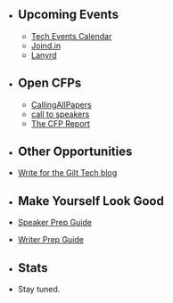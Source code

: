 * ## Upcoming Events
  * [Tech Events Calendar](http://tech.gilt.com)
  * [Joind.in](https://joind.in/)
  * [Lanyrd](lanyrd.com)
  
* ## Open CFPs 
  * [CallingAllPapers](http://callingallpapers.com/)
  * [call to speakers](https://calltospeakers.com/)
  * [The CFP Report](https://thecfpreport.com/)

* ## Other Opportunities
 * [Write for the Gilt Tech blog](http://tech.gilt.com)
 
* ## Make Yourself Look Good
 * [Speaker Prep Guide](http://tech.gilt.com)
 * [Writer Prep Guide](http://tech.gilt.com)

* ## Stats
 * Stay tuned.
